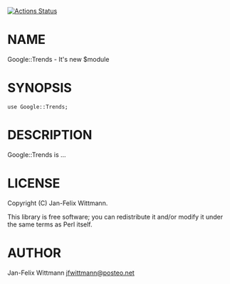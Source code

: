 [![Actions Status](https://github.com/leobm/google-trends-perl/actions/workflows/test.yml/badge.svg)](https://github.com/leobm/google-trends-perl/actions)
# NAME

Google::Trends - It's new $module

# SYNOPSIS

    use Google::Trends;

# DESCRIPTION

Google::Trends is ...

# LICENSE

Copyright (C) Jan-Felix Wittmann.

This library is free software; you can redistribute it and/or modify
it under the same terms as Perl itself.

# AUTHOR

Jan-Felix Wittmann <jfwittmann@posteo.net>
